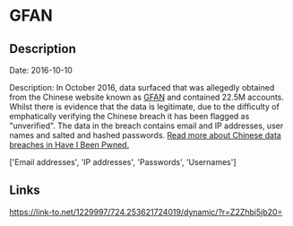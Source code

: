 # GFAN

## Description

Date: 2016-10-10

Description:
In October 2016, data surfaced that was allegedly obtained from the Chinese website known as <a href="http://www.gfan.com" target="_blank" rel="noopener">GFAN</a> and contained 22.5M accounts. Whilst there is evidence that the data is legitimate, due to the difficulty of emphatically verifying the Chinese breach it has been flagged as &quot;unverified&quot;. The data in the breach contains email and IP addresses, user names and salted and hashed passwords. <a href="https://www.troyhunt.com/handling-chinese-data-breaches-in-have-i-been-pwned/" target="_blank" rel="noopener">Read more about Chinese data breaches in Have I Been Pwned.</a>


['Email addresses', 'IP addresses', 'Passwords', 'Usernames']

## Links

https://link-to.net/1229997/724.253621724019/dynamic/?r=Z2Zhbi5jb20=